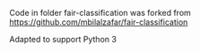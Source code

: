 Code in folder fair-classification was forked from https://github.com/mbilalzafar/fair-classification

Adapted to support Python 3
